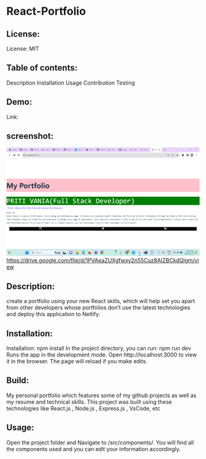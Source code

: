 # React-Portfolio
## License:
License: MIT

## Table of contents:
Description
Installation
Usage
Contribution
Testing

## Demo:
Link: 


##  screenshot:
![Alt text](image.png)
https://drive.google.com/file/d/1PVAeaZUXgfwxy2n55Cuz8AIZBCkdQlgm/view


## Description:
create a portfolio using your new React skills, which will help set you apart from other developers whose portfolios don’t use the latest technologies  and deploy this application to Netlify.

## Installation:
Installation: npm install
In the project directory, you can run: npm run dev
Runs the app in the development mode.
Open http://localhost:3000 to view it in the browser. The page will reload if you make edits.

## Build:
My personal portfolio  which features some of my github projects as well as my resume and technical skills.
This project was built using these technologies like React.js , Node.js , Express.js , VsCode, etc

## Usage:
Open the project folder and Navigate to /src/components/.
You will find all the components used and you can edit your information accordingly.




